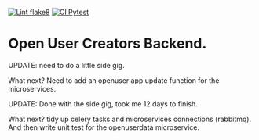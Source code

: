 [![Lint flake8](https://github.com/realestKMA/openusercreator/actions/workflows/lintflake.yml/badge.svg)](https://github.com/realestKMA/openusercreator/actions/workflows/lintflake.yml)
[![CI Pytest](https://github.com/realestKMA/openusercreator/actions/workflows/testpytest.yml/badge.svg)](https://github.com/realestKMA/openusercreator/actions/workflows/testpytest.yml)

# Open User Creators Backend.
UPDATE: need to do a little side gig.

What next? Need to add an openuser app update function for the microservices. 

UPDATE: Done with the side gig, took me 12 days to finish.

What next? tidy up celery tasks and microservices connections (rabbitmq). And then write unit test for the openuserdata microservice.